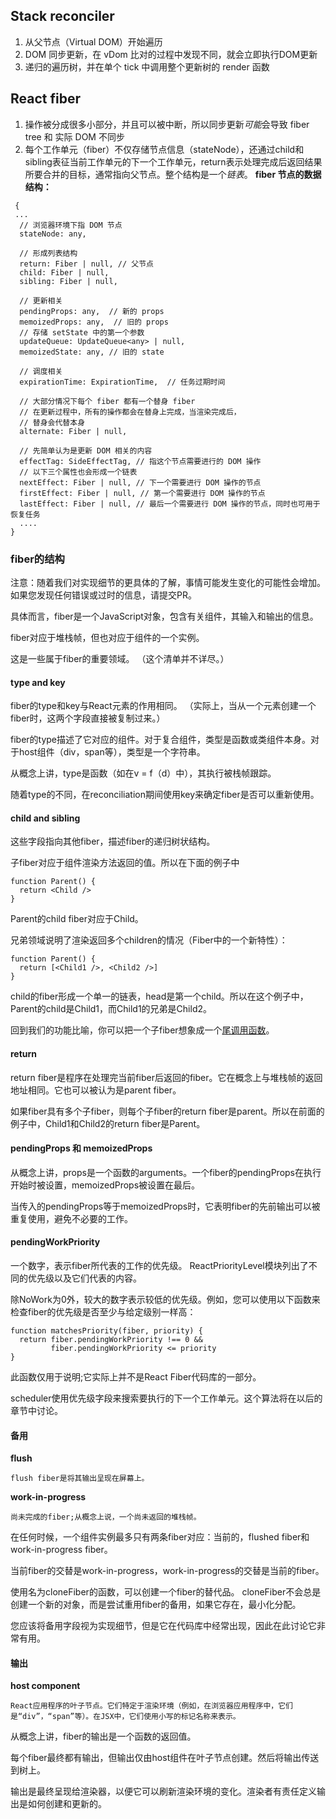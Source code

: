## Stack reconciler
1. 从父节点（Virtual DOM）开始遍历
2. DOM 同步更新，在 vDom 比对的过程中发现不同，就会立即执行DOM更新
3. 递归的遍历树，并在单个 tick 中调用整个更新树的 render 函数

## React fiber
1. 操作被分成很多小部分，并且可以被中断，所以同步更新*可能*会导致 fiber tree 和 实际 DOM 不同步
2. 每个工作单元（fiber）不仅存储节点信息（stateNode），还通过child和sibling表征当前工作单元的下一个工作单元，return表示处理完成后返回结果所要合并的目标，通常指向父节点。整个结构是一个*链表*。
**fiber 节点的数据结构：**
```
 {
 ...
  // 浏览器环境下指 DOM 节点
  stateNode: any,

  // 形成列表结构
  return: Fiber | null, // 父节点
  child: Fiber | null,
  sibling: Fiber | null,

  // 更新相关
  pendingProps: any,  // 新的 props
  memoizedProps: any,  // 旧的 props
  // 存储 setState 中的第一个参数
  updateQueue: UpdateQueue<any> | null,
  memoizedState: any, // 旧的 state

  // 调度相关
  expirationTime: ExpirationTime,  // 任务过期时间

  // 大部分情况下每个 fiber 都有一个替身 fiber
  // 在更新过程中，所有的操作都会在替身上完成，当渲染完成后，
  // 替身会代替本身
  alternate: Fiber | null,

  // 先简单认为是更新 DOM 相关的内容
  effectTag: SideEffectTag, // 指这个节点需要进行的 DOM 操作
  // 以下三个属性也会形成一个链表
  nextEffect: Fiber | null, // 下一个需要进行 DOM 操作的节点
  firstEffect: Fiber | null, // 第一个需要进行 DOM 操作的节点
  lastEffect: Fiber | null, // 最后一个需要进行 DOM 操作的节点，同时也可用于恢复任务
  ....
}
```
### fiber的结构

注意：随着我们对实现细节的更具体的了解，事情可能发生变化的可能性会增加。如果您发现任何错误或过时的信息，请提交PR。

具体而言，fiber是一个JavaScript对象，包含有关组件，其输入和输出的信息。

fiber对应于堆栈帧，但也对应于组件的一个实例。

这是一些属于fiber的重要领域。 （这个清单并不详尽。）

#### type and key

fiber的type和key与React元素的作用相同。 （实际上，当从一个元素创建一个fiber时，这两个字段直接被复制过来。）

fiber的type描述了它对应的组件。对于复合组件，类型是函数或类组件本身。对于host组件（div，span等），类型是一个字符串。

从概念上讲，type是函数（如在v = f（d）中），其执行被栈帧跟踪。

随着type的不同，在reconciliation期间使用key来确定fiber是否可以重新使用。

#### child and sibling

这些字段指向其他fiber，描述fiber的递归树状结构。

子fiber对应于组件渲染方法返回的值。所以在下面的例子中

```
function Parent() {
  return <Child />
}
```

Parent的child fiber对应于Child。

兄弟领域说明了渲染返回多个children的情况（Fiber中的一个新特性）：

```
function Parent() {
  return [<Child1 />, <Child2 />]
}
```

child的fiber形成一个单一的链表，head是第一个child。所以在这个例子中，Parent的child是Child1，而Child1的兄弟是Child2。

回到我们的功能比喻，你可以把一个子fiber想象成一个[尾调用函数](https://en.wikipedia.org/wiki/Tail_call)。

#### return

return fiber是程序在处理完当前fiber后返回的fiber。它在概念上与堆栈帧的返回地址相同。它也可以被认为是parent fiber。

如果fiber具有多个子fiber，则每个子fiber的return fiber是parent。所以在前面的例子中，Child1和Child2的return fiber是Parent。

#### pendingProps 和 memoizedProps

从概念上讲，props是一个函数的arguments。一个fiber的pendingProps在执行开始时被设置，memoizedProps被设置在最后。

当传入的pendingProps等于memoizedProps时，它表明fiber的先前输出可以被重复使用，避免不必要的工作。

#### pendingWorkPriority

一个数字，表示fiber所代表的工作的优先级。 ReactPriorityLevel模块列出了不同的优先级以及它们代表的内容。

除NoWork为0外，较大的数字表示较低的优先级。例如，您可以使用以下函数来检查fiber的优先级是否至少与给定级别一样高：

```
function matchesPriority(fiber, priority) {
  return fiber.pendingWorkPriority !== 0 &&
         fiber.pendingWorkPriority <= priority
}
```

此函数仅用于说明;它实际上并不是React Fiber代码库的一部分。

scheduler使用优先级字段来搜索要执行的下一个工作单元。这个算法将在以后的章节中讨论。

#### 备用

**flush**

```
flush fiber是将其输出呈现在屏幕上。

```

**work-in-progress**

```
尚未完成的fiber;从概念上说，一个尚未返回的堆栈帧。

```

在任何时候，一个组件实例最多只有两条fiber对应：当前的，flushed fiber和work-in-progress fiber。

当前fiber的交替是work-in-progress，work-in-progress的交替是当前的fiber。

使用名为cloneFiber的函数，可以创建一个fiber的替代品。 cloneFiber不会总是创建一个新的对象，而是尝试重用fiber的备用，如果它存在，最小化分配。

您应该将备用字段视为实现细节，但是它在代码库中经常出现，因此在此讨论它非常有用。

#### 输出

**host component**

```
React应用程序的叶子节点。它们特定于渲染环境（例如，在浏览器应用程序中，它们是“div”，“span”等）。在JSX中，它们使用小写的标记名称来表示。

```

从概念上讲，fiber的输出是一个函数的返回值。

每个fiber最终都有输出，但输出仅由host组件在叶子节点创建。然后将输出传送到树上。

输出是最终呈现给渲染器，以便它可以刷新渲染环境的变化。渲染者有责任定义输出是如何创建和更新的。
